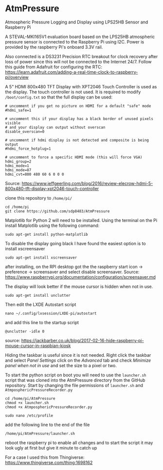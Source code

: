 # AtmPressure
Atmospheric Pressure Logging and Display using LPS25HB Sensor and Raspberry Pi

A STEVAL-MKI165V1 evaluation board based on the LPS25HB atmospheric pressure sensor is connected to the Raspberry Pi using I2C. Power is provided by the raspberry Pi's onboard 3.3V rail.

Also connected is a DS3231 Precision RTC breakout for clock recovery after loss of power since this will not be connected to the Internet 24/7.
Follow this guide from Adafruit for configuring the RTC: https://learn.adafruit.com/adding-a-real-time-clock-to-raspberry-pi/overview

A 5" HDMI 800x480 TFT Display with XPT2046 Touch Controller is used as the display. The touch controller is not used. It is required to modify `/boot/config.txt` so that the full display can be used:
```
# uncomment if you get no picture on HDMI for a default "safe" mode
#hdmi_safe=1

# uncomment this if your display has a black border of unused pixels visible
# and your display can output without overscan
disable_overscan=0

# uncomment if hdmi display is not detected and composite is being output
#hdmi_force_hotplug=1

# uncomment to force a specific HDMI mode (this will force VGA)
hdmi_group=2
hdmi_mode=1
hdmi_mode=87
hdmi_cvt=800 480 60 6 0 0 0
```
Source: https://www.jeffgeerling.com/blog/2016/review-elecrow-hdmi-5-800x480-tft-display-xpt2046-touch-controller

clone this repository to `/home/pi/`
 ```
 cd /home/pi
 git clone https://github.com/sdp8483/AtmPressure
 ```
 
 Matplotlib for Python 2 will need to be installed. Using the terminal on the Pi install Matplotlib using the following command:
 ``` 
 sudo apt-get install python-matplotlib 
 ```
 
 To disable the display going black I have found the easiest option is to install xscreensaver
 ```
 sudo apt-get install xscreensaver
 ```
 after installing, on the RPI desktop got the the raspberry start icon -> preference -> screensaver and select disable screensaver.
 Source: https://www.raspberrypi.org/documentation/configuration/screensaver.md
 
 The display will look better if the mouse cursor is hidden when not in use.
 ```
 sudo apt-get install unclutter
 ```
 Then edit the LXDE Autostart script
 ```
 nano ~/.config/lxsession/LXDE-pi/autostart
 ```
 and add this line to the startup script
 ```
 @unclutter -idle 0
 ```
 source: https://jackbarber.co.uk/blog/2017-02-16-hide-raspberry-pi-mouse-cursor-in-raspbian-kiosk
 
 Hiding the taskbar is useful since it is not needed. Right click the taskbar and select *Panel Settings* click on the *Advanced* tab and check *Minimize panel when not in use* and set the size to a pixel or two.
 
 To start the python script on boot you will need to use the `launcher.sh` script that was cloned into the AtmPressure directory from the GitHub repository.
 Start by changing the file permissions of `launcher.sh` and `AtmposphericPressureRecorder.py`
 ```
 cd /home/pi/AtmPressure
 chmod +x launcher.sh
 chmod +x AtmposphericPressureRecorder.py
 
 sudo nano /etc/profile
 ```
 add the following line to the end of the file
 ```
 /home/pi/AtmPressure/launcher.sh
 ```
 
 reboot the raspberry pi to enable all changes and to start the script
 it may look ugly at first but give it minute to catch up
 
 For a case I used this from Thingiverse: https://www.thingiverse.com/thing:1698162